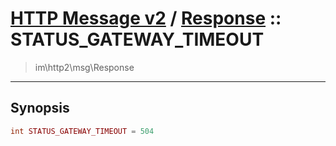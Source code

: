 # [HTTP Message v2](http2.md) / [Response](http2-Response.md) :: STATUS_GATEWAY_TIMEOUT
 > im\http2\msg\Response
____

## Synopsis
```php
int STATUS_GATEWAY_TIMEOUT = 504
```
